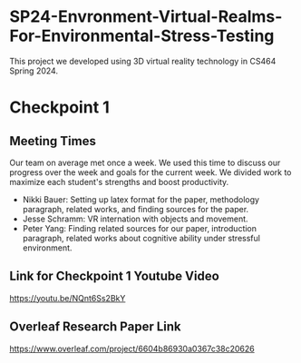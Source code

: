 # SP24-Envronment-Virtual-Realms-For-Environmental-Stress-Testing
This project we developed using 3D virtual reality technology in CS464 Spring 2024.

# Checkpoint 1
## Meeting Times
Our team on average met once a week. We used this time to discuss our progress over the week and goals for the current week.
We divided work to maximize each student's strengths and boost productivity. 
* Nikki Bauer: Setting up latex format for the paper, methodology paragraph, related works, 
and finding sources for the paper.
* Jesse Schramm: VR internation with objects and movement.
* Peter Yang: Finding related sources for our paper, introduction paragraph, related works 
about cognitive ability under stressful environment.

## Link for Checkpoint 1 Youtube Video
https://youtu.be/NQnt6Ss2BkY

## Overleaf Research Paper Link
https://www.overleaf.com/project/6604b86930a0367c38c20626

